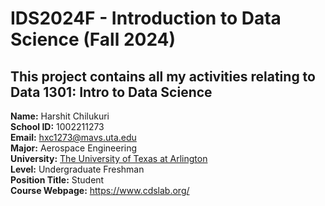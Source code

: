 # IDS2024F - Introduction to Data Science (Fall 2024)
This project contains all my activities relating to Data 1301: Intro to Data Science
---
**Name:** Harshit Chilukuri  
**School ID:** 1002211273  
**Email:** hxc1273@mavs.uta.edu  
**Major:** Aerospace Engineering  
**University:** [The University of Texas at Arlington](https://www.uta.edu/)  
**Level:** Undergraduate Freshman  
**Position Title:** Student  
**Course Webpage:** https://www.cdslab.org/
